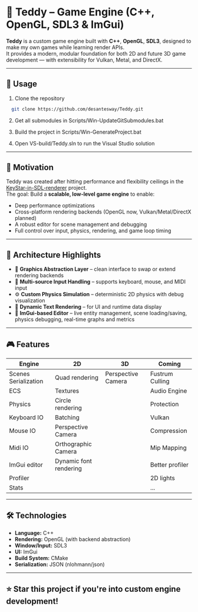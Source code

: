 # 🧸 Teddy – Game Engine (C++, OpenGL, SDL3 & ImGui)

**Teddy** is a custom game engine built with **C++**, **OpenGL**, **SDL3**, designed to make my own games while learning render APIs.  
It provides a modern, modular foundation for both 2D and future 3D game development — with extensibility for Vulkan, Metal, and DirectX.

---

## 🧪 Usage

1. Clone the repository
```bash
  git clone https://github.com/desantesway/Teddy.git
```

2. Get all submodules in Scripts/Win-UpdateGitSubmodules.bat

3. Build the project in Scripts/Win-GenerateProject.bat

4. Open VS-build/Teddy.sln to run the Visual Studio solution

---

## 🚧 Motivation

Teddy was created after hitting performance and flexibility ceilings in the [KeyStar-in-SDL-renderer](https://github.com/desantesway/KeyStar-in-SDL-renderer) project.  
The goal: Build a **scalable, low-level game engine** to enable:

- Deep performance optimizations
- Cross-platform rendering backends (OpenGL now, Vulkan/Metal/DirectX planned)
- A robust editor for scene management and debugging
- Full control over input, physics, rendering, and game loop timing

---

## 🧩 Architecture Highlights

- 🧱 **Graphics Abstraction Layer** – clean interface to swap or extend rendering backends
- 🎹 **Multi-source Input Handling** – supports keyboard, mouse, and MIDI input
- ⚙️ **Custom Physics Simulation** – deterministic 2D physics with debug visualization
- 📝 **Dynamic Text Rendering** – for UI and runtime data display
- 🧰 **ImGui-based Editor** – live entity management, scene loading/saving, physics debugging, real-time graphs and metrics

---

## 🎮 Features

Engine                 | 2D                    | 3D                     | Coming
-------------          | -------------         | -------------          | -------------
Scenes Serialization   | Quad rendering        | Perspective Camera     | Fustrum Culling
ECS                    | Textures              |                        | Audio Engine
Physics                | Circle rendering      |                        | Protection
Keyboard IO            | Batching              |                        | Vulkan
Mouse IO               | Perspective Camera    |                        | Compression
Midi IO                | Orthographic Camera   |                        | Mip Mapping
ImGui editor           | Dynamic font rendering|                        | Better profiler
Profiler               |                       |                        | 2D lights
Stats                  |                       |                        | ...

---

## 🛠️ Technologies

- **Language:** C++
- **Rendering:** OpenGL (with backend abstraction)
- **Window/Input:** SDL3
- **UI:** ImGui
- **Build System:** CMake
- **Serialization:** JSON (nlohmann/json)

---

## ⭐️ Star this project if you're into custom engine development!
